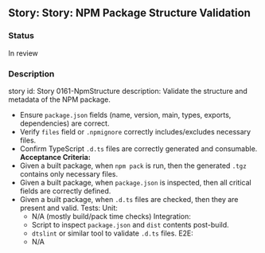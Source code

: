 ## Story: Story: NPM Package Structure Validation

### Status

In review

### Description

story id: Story 0161-NpmStructure
description:
Validate the structure and metadata of the NPM package.
- Ensure `package.json` fields (name, version, main, types, exports, dependencies) are correct.
- Verify `files` field or `.npmignore` correctly includes/excludes necessary files.
- Confirm TypeScript `.d.ts` files are correctly generated and consumable.
  **Acceptance Criteria:**
- Given a built package, when `npm pack` is run, then the generated `.tgz` contains only necessary files.
- Given a built package, when `package.json` is inspected, then all critical fields are correctly defined.
- Given a built package, when `.d.ts` files are checked, then they are present and valid.
  Tests:
  Unit:
  - N/A (mostly build/pack time checks)
    Integration:
  - Script to inspect `package.json` and `dist` contents post-build.
  - `dtslint` or similar tool to validate `.d.ts` files.
    E2E:
  - N/A



